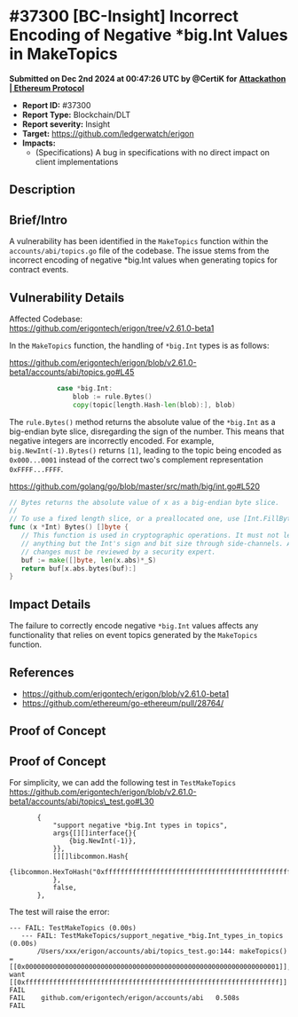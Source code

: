 # #37300 \[BC-Insight] Incorrect Encoding of Negative \*big.Int Values in MakeTopics

**Submitted on Dec 2nd 2024 at 00:47:26 UTC by @CertiK for** [**Attackathon | Ethereum Protocol**](https://immunefi.com/audit-competition/ethereum-protocol-attackathon)

* **Report ID:** #37300
* **Report Type:** Blockchain/DLT
* **Report severity:** Insight
* **Target:** https://github.com/ledgerwatch/erigon
* **Impacts:**
  * (Specifications) A bug in specifications with no direct impact on client implementations

## Description

## Brief/Intro

A vulnerability has been identified in the `MakeTopics` function within the `accounts/abi/topics.go` file of the codebase. The issue stems from the incorrect encoding of negative \*big.Int values when generating topics for contract events.

## Vulnerability Details

Affected Codebase:\
https://github.com/erigontech/erigon/tree/v2.61.0-beta1

In the `MakeTopics` function, the handling of `*big.Int` types is as follows:

https://github.com/erigontech/erigon/blob/v2.61.0-beta1/accounts/abi/topics.go#L45

```go
			case *big.Int:
				blob := rule.Bytes()
				copy(topic[length.Hash-len(blob):], blob)
```

The `rule.Bytes()` method returns the absolute value of the `*big.Int` as a big-endian byte slice, disregarding the sign of the number. This means that negative integers are incorrectly encoded. For example, `big.NewInt(-1).Bytes()` returns `[1]`, leading to the topic being encoded as `0x000...0001` instead of the correct two's complement representation `0xFFFF...FFFF`.

https://github.com/golang/go/blob/master/src/math/big/int.go#L520

```go
// Bytes returns the absolute value of x as a big-endian byte slice.
//
// To use a fixed length slice, or a preallocated one, use [Int.FillBytes].
func (x *Int) Bytes() []byte {
   // This function is used in cryptographic operations. It must not leak
   // anything but the Int's sign and bit size through side-channels. Any
   // changes must be reviewed by a security expert.
   buf := make([]byte, len(x.abs)*_S)
   return buf[x.abs.bytes(buf):]
}

```

## Impact Details

The failure to correctly encode negative `*big.Int` values affects any functionality that relies on event topics generated by the `MakeTopics` function.

## References

* https://github.com/erigontech/erigon/blob/v2.61.0-beta1
* https://github.com/ethereum/go-ethereum/pull/28764/

## Proof of Concept

## Proof of Concept

For simplicity, we can add the following test in `TestMakeTopics`\
https://github.com/erigontech/erigon/blob/v2.61.0-beta1/accounts/abi/topics\_test.go#L30

```
       {
           "support negative *big.Int types in topics",
           args{[][]interface{}{
               {big.NewInt(-1)},
           }},
           [][]libcommon.Hash{
               {libcommon.HexToHash("0xffffffffffffffffffffffffffffffffffffffffffffffffffffffffffffffff")},
           },
           false,
       },
```

The test will raise the error:

```
--- FAIL: TestMakeTopics (0.00s)
   --- FAIL: TestMakeTopics/support_negative_*big.Int_types_in_topics (0.00s)
       /Users/xxx/erigon/accounts/abi/topics_test.go:144: makeTopics() = [[0x0000000000000000000000000000000000000000000000000000000000000001]], want [[0xffffffffffffffffffffffffffffffffffffffffffffffffffffffffffffffff]]
FAIL
FAIL    github.com/erigontech/erigon/accounts/abi   0.508s
FAIL
```
